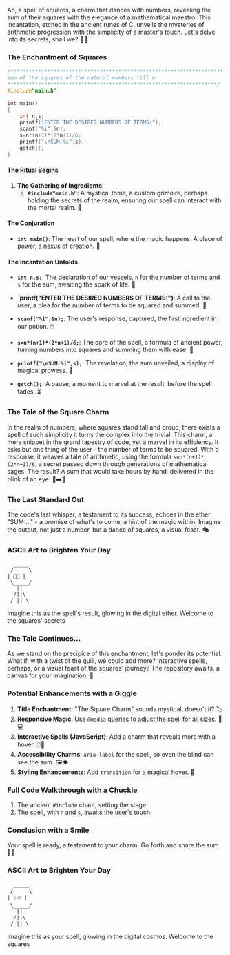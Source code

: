 Ah, a spell of squares, a charm that dances with numbers, revealing the sum of their squares with the elegance of a mathematical maestro. This incantation, etched in the ancient runes of C, unveils the mysteries of arithmetic progression with the simplicity of a master's touch. Let's delve into its secrets, shall we? 📜✨

### The Enchantment of Squares

```c
/*********************************************************************
sum of the squares of the natural numbers till n.
********************************************************************/
#include"main.h"

int main()
{
    int n,s;
    printf("ENTER THE DESIRED NUMBERS OF TERMS:");
    scanf("%i",&n);
    s=n*(n+1)*(2*n+1)/6;
    printf("\nSUM:%i",s);
    getch();
}
```

#### The Ritual Begins

1. **The Gathering of Ingredients**:
    - **`#include"main.h"`**: A mystical tome, a custom grimoire, perhaps holding the secrets of the realm, ensuring our spell can interact with the mortal realm. 📖

#### The Conjuration

-   **`int main()`**: The heart of our spell, where the magic happens. A place of power, a nexus of creation. 🌟

#### The Incantation Unfolds

-   **`int n,s;`**: The declaration of our vessels, `n` for the number of terms and `s` for the sum, awaiting the spark of life. 🧪

-   **`printf("ENTER THE DESIRED NUMBERS OF TERMS:")**: A call to the user, a plea for the number of terms to be squared and summed. 📢
-   **`scanf("%i",&n);`**: The user's response, captured, the first ingredient in our potion. 🖱️
-   **`s=n*(n+1)*(2*n+1)/6;`**: The core of the spell, a formula of ancient power, turning numbers into squares and summing them with ease. 🧮
-   **`printf("\nSUM:%i",s);`**: The revelation, the sum unveiled, a display of magical prowess. 📣
-   **`getch();`**: A pause, a moment to marvel at the result, before the spell fades. ⏳

### The Tale of the Square Charm

In the realm of numbers, where squares stand tall and proud, there exists a spell of such simplicity it turns the complex into the trivial. This charm, a mere snippet in the grand tapestry of code, yet a marvel in its efficiency. It asks but one thing of the user - the number of terms to be squared. With a response, it weaves a tale of arithmetic, using the formula `s=n*(n+1)*(2*n+1)/6`, a secret passed down through generations of mathematical sages. The result? A sum that would take hours by hand, delivered in the blink of an eye. 🐌➡️🚀

### The Last Standard Out

The code's last whisper, a testament to its success, echoes in the ether: "SUM:..." - a promise of what's to come, a hint of the magic within. Imagine the output, not just a number, but a dance of squares, a visual feast. 🎭

### ASCII Art to Brighten Your Day

```
  _____
 /     \
| 🧮📢 |
 \_____/
   ||
  /||\
 / || \
```

Imagine this as the spell's result, glowing in the digital ether. Welcome to the squares' secrets

### The Tale Continues...

As we stand on the precipice of this enchantment, let's ponder its potential. What if, with a twist of the quill, we could add more? Interactive spells, perhaps, or a visual feast of the squares' journey? The repository awaits, a canvas for your imagination. 🎨

### Potential Enhancements with a Giggle

1. **Title Enchantment**: "The Square Charm" sounds mystical, doesn't it? 🏷️
2. **Responsive Magic**: Use `@media` queries to adjust the spell for all sizes. 📱💻
3. **Interactive Spells (JavaScript)**: Add a charm that reveals more with a hover. 🖱️🔮
4. **Accessibility Charms**: `aria-label` for the spell, so even the blind can see the sum. 🖼️👁️
5. **Styling Enhancements**: Add `transition` for a magical hover. 🌟

### Full Code Walkthrough with a Chuckle

1. The ancient `#include` chant, setting the stage.
2. The spell, with `n` and `s`, awaits the user's touch.

### Conclusion with a Smile

Your spell is ready, a testament to your charm. Go forth and share the sum 🎉🔮

### ASCII Art to Brighten Your Day

```
  _____
 /     \
| ✨🖱️ |
 \_____/
   ||
  /||\
 / || \
```

Imagine this as your spell, glowing in the digital cosmos. Welcome to the squares
